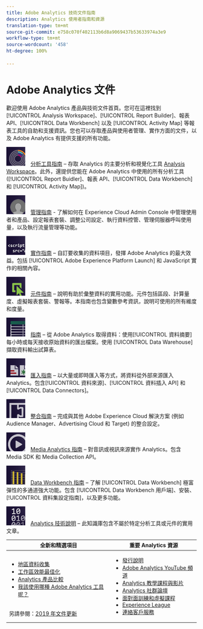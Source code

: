 ```yaml
---
title: Adobe Analytics 技術文件指南
description: Analytics 使用者指南和資源
translation-type: tm+mt
source-git-commit: e758c070f402113b6d8a9069437b53633974a3e9
workflow-type: tm+mt
source-wordcount: '458'
ht-degree: 100%

---
```



# Adobe Analytics 文件

歡迎使用 Adobe Analytics 產品與技術文件首頁。您可在這裡找到 [!UICONTROL Analysis Workspace]、[!UICONTROL Report Builder]、報表 API、[!UICONTROL Data Workbench] 以及 [!UICONTROL Activity Map] 等報表工具的自助和支援資訊。您也可以存取產品與使用者管理、實作方面的文件，以及 Adobe Analytics 有提供支援的所有功能。

[![工具](assets/analyze_50px.png)](/help/analyze/home.md) [分析工具指南](/help/analyze/home.md) – 存取 Analytics 的主要分析和視覺化工具 [Analysis Workspace](/help/analyze/analysis-workspace/home.md)。此外，還提供您能在 Adobe Analytics 中使用的所有分析工具 ([!UICONTROL Report Buidler]、報表 API、[!UICONTROL Data Workbench] 和 [!UICONTROL Activity Map])。

[![管理員](assets/admin_50px.png)](/help/admin/home.md) [管理指南](/help/admin/home.md) - 了解如何在 Experience Cloud Admin Console 中管理使用者和產品、設定報表套裝、調整公司設定、執行資料控管、管理伺服器呼叫使用量，以及執行流量管理等功能。

[![實作](assets/implement_50px.png)](/help/implement/home.md) [實作指南](/help/implement/home.md) – 自訂要收集的資料項目，發揮 Adobe Analytics 的最大效益。包括 [!UICONTROL Adobe Experience Platform Launch] 和 JavaScript 實作的相關內容。

[![元件](assets/components_50px.png)](/help/components/home.md) [元件指南](/help/components/home.md) – 說明有助於彙整資料的實用功能。元件包括區段、計算量度、虛擬報表套裝、警報等。本指南也包含變數參考資訊，說明可使用的所有維度和度量。

[![匯出](assets/export_50px.png)](/help/export/home.md) [指南](/help/export/home.md) – 從 Adobe Analytics 取得資料：使用[!UICONTROL 資料摘要]每小時或每天接收原始資料的匯出檔案。使用 [!UICONTROL Data Warehouse] 擷取資料輸出試算表。

[![匯入](assets/import_50px.png)](/help/import/home.md) [匯入指南](/help/import/home.md) – 以大量或即時匯入等方式，將資料從外部來源匯入 Analytics。包含[!UICONTROL 資料來源]、[!UICONTROL 資料插入 API] 和 [!UICONTROL Data Connectors]。

[![整合](assets/integrate_50px.png)](/help/integrate/home.md) [整合指南](/help/integrate/home.md) – 完成與其他 Adobe Experience Cloud 解決方案 (例如 Audience Manager、Advertising Cloud 和 Target) 的整合設定。

[![Media Analytics](assets/media_50px.png)](https://docs.adobe.com/content/help/zh-Hant/media-analytics/using/media-overview.html) [Media Analytics 指南](https://docs.adobe.com/content/help/zh-Hant/media-analytics/using/media-overview.html) – 對音訊或視訊來源實作 Analytics。包含 Media SDK 和 Media Collection API。

[![DWB](assets/workbench_50px.png)](https://docs.adobe.com/content/help/zh-Hant/data-workbench/using/home.html) [Data Workbench 指南](https://docs.adobe.com/content/help/zh-Hant/data-workbench/using/home.html) – 了解 [!UICONTROL Data Workbench] 極富彈性的多通道強大功能。包含 [!UICONTROL Data Workbench 用戶端]、安裝、[!UICONTROL 資料集設定指南]，以及更多功能。

[![技術說明](assets/technotes_50px.png)](/help/technotes/home.md) [Analytics 技術說明](/help/technotes/home.md) – 此知識庫包含不屬於特定分析工具或元件的實用文章。

| 全新和精選項目 | 重要 Analytics 資源 |
| --- | --- |
| <ul><li>[地區資料收集](/help/technotes/rdc/regional-data-collection.md)</li><li>[工作區效能最佳化](/help/analyze/analysis-workspace/workspace-faq/optimizing-performance.md)</li><li>[Analytics 產品比較](/help/admin/c-analytics-product-comparison/analytics-product-comparison.md)</li><li>[我該使用哪種 Adobe Analytics 工具呢？](/help/admin/c-analytics-product-comparison/which-analytics-tool.md)</li></ul><br> 另請參閱：[2019 年文件更新](doc-updates.md) | <ul><li> [發行說明](https://docs.adobe.com/content/help/zh-Hant/release-notes/experience-cloud/current.html)</li><li> [Adobe Analytics YouTube 頻道](https://www.youtube.com/channel/UC8I6bqCk7gO6YdoMz6W5fvw)</li><li>[Analytics 教學課程與影片](https://helpx.adobe.com/tw/analytics/kt/index/analytics-videos.html)</li><li>[Analytics 社群論壇](https://forums.adobe.com/community/experience-cloud/analytics-cloud/analytics)</li><li>[面對面訓練和虛擬課程](https://training.adobe.com/training/courses.html#solution=adobeAnalytics)</li><li>[Experience League](https://landing.adobe.com/experience-league/)</li><li>[連絡客戶服務](https://helpx.adobe.com/tw/support/analytics.html)</li></ul> |

<!-- Keep around for now

## Analytics reporting capabilities

Here is a comprehensive list of and links to all the reporting capabilities in Adobe Analytics.

* [Analysis Workspace](/help/analyze/analysis-workspace/home.md)
* [Report Builder](/help/analyze/report-builder/home.md)
* [Data Warehouse](/help/export/data-warehouse/data-warehouse.md)
* [Mobile Services UI](https://docs.adobe.com/content/help/en/mobile-services/using/home.html)
* [Data Workbench](https://docs.adobe.com/content/help/en/data-workbench/using/home.html)
* [Reports & Analytics](/help/analyze/reports-analytics/getting-started.md)
* [Ad Hoc Analysis](/help/analyze/ad-hoc-analysis/adhoc-home.md)

### Analytics feature list

*   [Activity Map](/help/analyze/activity-map/activity-map.md)
*   [Anomaly Detection](/help/analyze/analysis-workspace/virtual-analyst/c-anomaly-detection/statistics-anomaly-detection.md)
*   [Bot filtering](/help/admin/admin/bot-removal/bot-rules.md)
*   [Calculated Metrics](/help/components/c-calcmetrics/cm-overview.md)
*   [Classifications](/help/components/classifications/c-classifications.md)
*   [Cohort Analysis](/help/analyze/analysis-workspace/visualizations/cohort-table/cohort-analysis.md)
*   [Contribution Analysis](/help/analyze/analysis-workspace/virtual-analyst/c-anomaly-detection/anomaly-detection.md)
*   [Data Connectors](https://www.adobeexchange.com/experiencecloud.html)
*   [Data Feeds](/help/export/analytics-data-feed/data-feed-overview.md)   
*   [Data Sources](/help/import/c-data-sources/datasrc-home.md)  
*   [Fallout](/help/analyze/analysis-workspace/visualizations/fallout/fallout-flow.md)
*   [Flow](/help/analyze/analysis-workspace/visualizations/c-flow/flow.md)
*   [Intelligent Alerts](/help/components/c-alerts/intellligent-alerts.md)
*   [Mobile App SDK](https://docs.adobe.com/content/help/en/mobile-services/using/home.html)  
*   [Real-time reporting](/help/components/c-real-time-reporting/realtime.md)
*   [Segmentation](/help/components/segmentation/seg-home.md)
*   [Segment Comparison](/help/analyze/analysis-workspace/c-panels/c-segment-comparison/segment-comparison.md)
*   [Video Tracking](https://docs.adobe.com/content/help/en/media-analytics/using/media-overview.html)
*   [Virtual Report Suites](/help/components/vrs/vrs-about.md)

## Contact options

Support delegates can get assisted support via:

**In-Product:**

1.  [Sign in to Adobe Analytics.](https://sc.omniture.com/login/)
2.  Navigate to **Help** > **Customer Care**.

**Phone:** 1-800-497-0335 (US & Canada).

Get [phone numbers for other regions](https://helpx.adobe.com/contact/dma-external/DMACustomeCareRegionalPhoneNumbers.html).

**Email:**

1.  Include [case details](https://helpx.adobe.com/experience-cloud/enterprise-email-support-guidelines.html) to open a ticket via email. 
1.  Send your case to [customercare@adobe.com](mailto:customercare@adobe.com).

Not sure if you're a **support delegate**? Find out if this [user type applies to you](https://helpx.adobe.com/experience-cloud/supported-users.html) and learn about our [enterprise support terms](https://helpx.adobe.com/support/programs/enterprise-support-terms.html).
 -->
